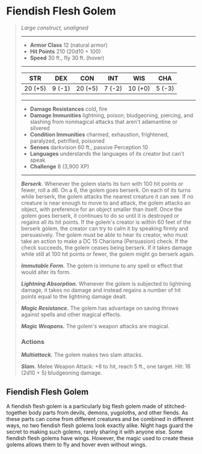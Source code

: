 # Fiendish Flesh Golem
>*Large construct, unaligned*
>___
>- **Armor Class** 12 (natural armor)
>- **Hit Points** 210 (20d10 + 100)
>- **Speed** 30 ft., fly 30 ft. (hover)
>___
>|STR|DEX|CON|INT|WIS|CHA|
>|:---:|:---:|:---:|:---:|:---:|:---:|
>|20 (+5)|9 (-1)|20 (+5)|7 (-2)|10 (+0)|5 (-3)|
>___
>- **Damage Resistances** cold, fire
>- **Damage Immunities** lightning, poison; bludgeoning, piercing, and slashing from nonmagical attacks that aren't adamantine or silvered
>- **Condition Immunities** charmed, exhaustion, frightened, paralyzed, petrified, poisoned
>- **Senses** darkvision 60 ft., passive Perception 10
>- **Languages** understands the languages of its creator but can't speak
>- **Challenge** 8 (3,900 XP)
>___
>***Berserk.*** Whenever the golem starts its turn with 100 hit points or fewer, roll a d6. On a 6, the golem goes berserk. On each of its turns while berserk, the golem attacks the nearest creature it can see. If no creature is near enough to move to and attack, the golem attacks an object, with preference for an object smaller than itself. Once the golem goes berserk, it continues to do so until it is destroyed or regains all its hit points. If the golem's creator is within 60 feet of the berserk golem, the creator can try to calm it by speaking firmly and persuasively. The golem must be able to hear its creator, who must take an action to make a DC 15 Charisma (Persuasion) check. If the check succeeds, the golem ceases being berserk. If it takes damage while still at 100 hit points or fewer, the golem might go berserk again.  
>
>***Immutable Form.*** The golem is immune to any spell or effect that would alter its form.  
>
>***Lightning Absorption.*** Whenever the golem is subjected to lightning damage, it takes no damage and instead regains a number of hit points equal to the lightning damage dealt.  
>
>***Magic Resistance.*** The golem has advantage on saving throws against spells and other magical effects.  
>
>***Magic Weapons.*** The golem's weapon attacks are magical.  
>
>### Actions
>***Multiattack.*** The golem makes two slam attacks.  
>
>***Slam.*** Melee Weapon Attack: +8 to hit, reach 5 ft., one target. Hit: 16 (2d10 + 5) bludgeoning damage.
## Fiendish Flesh Golem
A fiendish flesh golem is a particularly big flesh golem made of stitched-together body parts from devils, demons, yugoloths, and other fiends. As these parts can come from different creatures and be combined in different ways, no two fiendish flesh golems look exactly alike. Night hags guard the secret to making such golems, rarely sharing it with anyone else.
Some fiendish flesh golems have wings. However, the magic used to create these golems allows them to fly and hover even without wings.